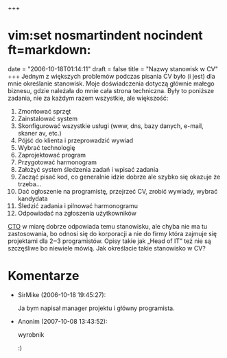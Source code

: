 +++
# vim:set nosmartindent nocindent ft=markdown:
date = "2006-10-18T01:14:11"
draft = false
title = "Nazwy stanowisk w CV"
+++
Jednym z większych problemów podczas pisania CV było (i jest) dla mnie
określanie stanowisk. Moje doświadczenia dotyczą głównie małego biznesu, gdzie
należała do mnie cała strona techniczna. Były to poniższe zadania, nie za
każdym razem wszystkie, ale większość:

  1. Zmontować sprzęt
  2. Zainstalować system
  3. Skonfigurować wszystkie usługi (www, dns, bazy danych, e-mail, skaner av, etc.)
  4. Pójść do klienta i przeprowadzić wywiad
  5. Wybrać technologię
  6. Zaprojektować program
  7. Przygotować harmonogram
  8. Założyć system śledzenia zadań i wpisać zadania
  9. Zacząć pisać kod, co generalnie idzie dobrze ale szybko się okazuje że trzeba...
  10. Dać ogłoszenie na programistę, przejrzeć CV, zrobić wywiady, wybrać kandydata
  11. Śledzić zadania i pilnować harmonogramu
  12. Odpowiadać na zgłoszenia użytkowników

[CTO](http://en.wikipedia.org/wiki/Chief_technical_officer) w miarę dobrze
odpowiada temu stanowisku, ale chyba nie ma tu zastosowania, bo odnosi się do
korporacji a nie do firmy która zajmuje się projektami dla 2‒3 programistów.
Opisy takie jak „Head of IT” też nie są szczęśliwe bo niewiele mówią. Jak
określacie takie stanowisko w CV?

# Komentarze

* SirMike (2006-10-18 19:45:27): <p>Ja bym napisał manager projektu i główny
  programista.</p>
* Anonim (2007-10-08 13:43:52): <p>wyrobnik</p>  <p>:)</p>
